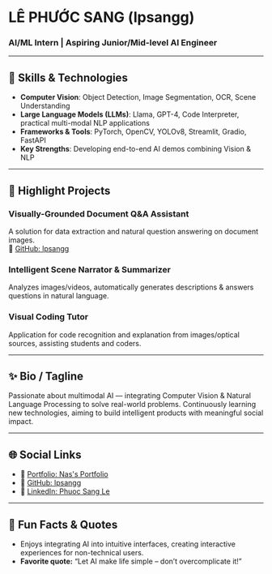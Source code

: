 # LÊ PHƯỚC SANG (lpsangg)

### AI/ML Intern | Aspiring Junior/Mid-level AI Engineer

---

## 🔑 Skills & Technologies

- **Computer Vision**: Object Detection, Image Segmentation, OCR, Scene Understanding
- **Large Language Models (LLMs)**: Llama, GPT-4, Code Interpreter, practical multi-modal NLP applications
- **Frameworks & Tools**: PyTorch, OpenCV, YOLOv8, Streamlit, Gradio, FastAPI
- **Key Strengths**: Developing end-to-end AI demos combining Vision & NLP

---

## 🚀 Highlight Projects

### **Visually-Grounded Document Q&A Assistant**
A solution for data extraction and natural question answering on document images.  
🔗 [GitHub: lpsangg](https://github.com/lpsangg)

### **Intelligent Scene Narrator & Summarizer**
Analyzes images/videos, automatically generates descriptions & answers questions in natural language.

### **Visual Coding Tutor**
Application for code recognition and explanation from images/optical sources, assisting students and coders.

---

## ✨ Bio / Tagline

Passionate about multimodal AI — integrating Computer Vision & Natural Language Processing to solve real-world problems. Continuously learning new technologies, aiming to build intelligent products with meaningful social impact.

---

## 🌐 Social Links

- 🔗 [Portfolio: Nas's Portfolio](#)  
- 🐙 [GitHub: lpsangg](https://github.com/lpsangg)  
- 💼 [LinkedIn: Phuoc Sang Le](https://www.linkedin.com/in/lpsang/)

---

## 🎈 Fun Facts & Quotes

- Enjoys integrating AI into intuitive interfaces, creating interactive experiences for non-technical users.
- **Favorite quote:** “Let AI make life simple – don’t overcomplicate it!”
